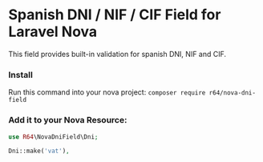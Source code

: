 # Spanish DNI / NIF / CIF Field for Laravel Nova

This field provides built-in validation for spanish DNI, NIF and CIF.

### Install

Run this command into your nova project:
`composer require r64/nova-dni-field`

### Add it to your Nova Resource:

```php
use R64\NovaDniField\Dni;

Dni::make('vat'),
```
